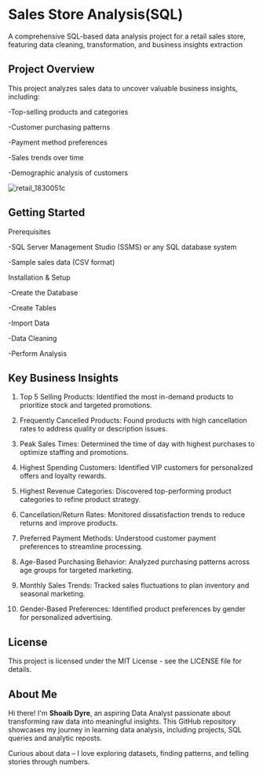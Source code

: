 # Sales Store Analysis(SQL)
A comprehensive SQL-based data analysis project for a retail sales store, featuring data cleaning, transformation, and business insights extraction

## Project Overview
This project analyzes sales data to uncover valuable business insights, including:

-Top-selling products and categories

-Customer purchasing patterns

-Payment method preferences

-Sales trends over time

-Demographic analysis of customers

![retail_1830051c](https://github.com/user-attachments/assets/6936cd51-8532-4415-9bd1-a0ece4fa7c95)


## Getting Started
Prerequisites

-SQL Server Management Studio (SSMS) or any SQL database system

-Sample sales data (CSV format)

Installation & Setup

-Create the Database

-Create Tables

-Import Data

-Data Cleaning

-Perform Analysis

## Key Business Insights

1. Top 5 Selling Products: Identified the most in-demand products to prioritize stock and targeted promotions.

2. Frequently Cancelled Products: Found products with high cancellation rates to address quality or description issues.

3. Peak Sales Times: Determined the time of day with highest purchases to optimize staffing and promotions.

4. Highest Spending Customers: Identified VIP customers for personalized offers and loyalty rewards.

5. Highest Revenue Categories: Discovered top-performing product categories to refine product strategy.

6. Cancellation/Return Rates: Monitored dissatisfaction trends to reduce returns and improve products.

7. Preferred Payment Methods: Understood customer payment preferences to streamline processing.

8. Age-Based Purchasing Behavior: Analyzed purchasing patterns across age groups for targeted marketing.

9. Monthly Sales Trends: Tracked sales fluctuations to plan inventory and seasonal marketing.

10. Gender-Based Preferences: Identified product preferences by gender for personalized advertising.


## License
This project is licensed under the MIT License - see the LICENSE file for details.

## About Me

Hi there! I'm **Shoaib Dyre**, an aspiring Data Analyst passionate about transforming raw data into meaningful insights. This GitHub repository showcases my journey in learning data analysis, including projects, SQL queries and analytic reposts.

   Curious about data – I love exploring datasets, finding patterns, and telling stories through numbers.

